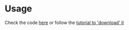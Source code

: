 # Usage
Check the code [here](https://github.com/andrerferrer/399-rehearsal/blob/master/src/index.js) or follow the [tutorial to 'download' it](https://www.slideshare.net/secret/8M2sOmiERFaOaT)
